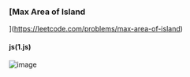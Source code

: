 ### [Max Area of Island
](https://leetcode.com/problems/max-area-of-island)


#### js(1.js)
![image](https://github.com/boonboonE/LearnDesignPattern/assets/77154607/abab85ae-3189-4ee5-a079-47b34f652b8f)